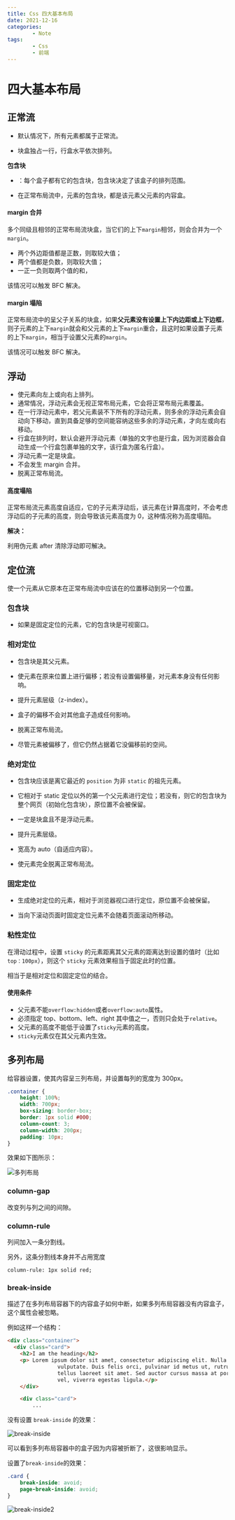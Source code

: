 ```yaml
---
title: Css 四大基本布局
date: 2021-12-16
categories:
        - Note
tags:
        - Css
        - 前端
---
```


# 四大基本布局

## 正常流

- 默认情况下，所有元素都属于正常流。

- 块盒独占一行，行盒水平依次排列。

**包含块**

- ：每个盒子都有它的包含块，包含块决定了该盒子的排列范围。

- 在正常布局流中，元素的包含块，都是该元素父元素的内容盒。

#### margin 合并

多个同级且相邻的正常布局流块盒，当它们的上下`margin`相邻，则会合并为一个`margin`。

- 两个外边距值都是正数，则取较大值；
- 两个值都是负数，则取较大值；
- 一正一负则取两个值的和，

该情况可以触发 BFC 解决。

#### margin 塌陷

正常布局流中的呈父子关系的块盒，如果**父元素没有设置上下内边距或上下边框**，则子元素的上下`margin`就会和父元素的上下`margin`重合，且这时如果设置子元素的上下`margin`，相当于设置父元素的`margin`。

该情况可以触发 BFC 解决。

## 浮动

- 使元素向左上或向右上排列。
- 通常情况，浮动元素会无视正常布局元素，它会将正常布局元素覆盖。
- 在一行浮动元素中，若父元素装不下所有的浮动元素，则多余的浮动元素会自动向下移动，直到具备足够的空间能容纳这些多余的浮动元素，才向左或向右移动。
- 行盒在排列时，默认会避开浮动元素（单独的文字也是行盒，因为浏览器会自动生成一个行盒包裹单独的文字，该行盒为匿名行盒）。
- 浮动元素一定是块盒。
- 不会发生 margin 合并。
- 脱离正常布局流。

#### 高度塌陷

正常布局流元素高度自适应，它的子元素浮动后，该元素在计算高度时，不会考虑浮动后的子元素的高度，则会导致该元素高度为 0，这种情况称为高度塌陷。

**解决：**

利用伪元素 after 清除浮动即可解决。

## 定位流

使一个元素从它原本在正常布局流中应该在的位置移动到另一个位置。

### 包含块

- 如果是固定定位的元素，它的包含块是可视窗口。

### 相对定位

- 包含块是其父元素。

- 使元素在原来位置上进行偏移；若没有设置偏移量，对元素本身没有任何影响。

- 提升元素层级（z-index）。

- 盒子的偏移不会对其他盒子造成任何影响。

- 脱离正常布局流。

- 尽管元素被偏移了，但它仍然占据着它没偏移前的空间。

### 绝对定位

- 包含块应该是离它最近的 `position` 为非 `static` 的祖先元素。

- 它相对于 static 定位以外的第一个父元素进行定位；若没有，则它的包含块为整个网页（初始化包含块），原位置不会被保留。

- 一定是块盒且不是浮动元素。

- 提升元素层级。

- 宽高为 auto（自适应内容）。

- 使元素完全脱离正常布局流。

### 固定定位

- 生成绝对定位的元素，相对于浏览器视口进行定位，原位置不会被保留。

- 当向下滚动页面时固定定位元素不会随着页面滚动所移动。

### 粘性定位

在滑动过程中，设置 `sticky` 的元素距离其父元素的距离达到设置的值时（比如`top：100px`），则这个 `sticky` 元素效果相当于固定此时的位置。

相当于是相对定位和固定定位的结合。

#### 使用条件

- 父元素不能`overflow:hidden`或者`overflow:auto`属性。
- 必须指定 top、bottom、left、right 其中值之一，否则只会处于`relative`。
- 父元素的高度不能低于设置了`sticky`元素的高度。
- `sticky`元素仅在其父元素内生效。

## 多列布局

给容器设置，使其内容呈三列布局，并设置每列的宽度为 300px。

```css
.container {
	height: 100%;
	width: 700px;
	box-sizing: border-box;
	border: 1px solid #000;
	column-count: 3;
	column-width: 200px;
	padding: 10px;
}

```

效果如下图所示：

![多列布局](C:\Users\Rainy\AppData\Roaming\Typora\typora-user-images\image-20220920165636596.png)

### column-gap

改变列与列之间的间隙。

### column-rule

列间加入一条分割线。

另外，这条分割线本身并不占用宽度

```
column-rule: 1px solid red;
```

### break-inside

描述了在多列布局容器下的内容盒子如何中断，如果多列布局容器没有内容盒子，这个属性会被忽略。

例如这样一个结构：

```html
<div class="container">
  <div class="card">
    <h2>I am the heading</h2>
    <p> Lorem ipsum dolor sit amet, consectetur adipiscing elit. Nulla luctus aliquam dolor, eu lacinia lorem placerat
                vulputate. Duis felis orci, pulvinar id metus ut, rutrum luctus orci. Cras porttitor imperdiet nunc, at ultricies
                tellus laoreet sit amet. Sed auctor cursus massa at porta. Integer ligula ipsum, tristique sit amet orci
                vel, viverra egestas ligula.</p>
    </div>

    <div class="card">
        ...
```

没有设置 `break-inside` 的效果：

![break-inside](https://gallery.yxzi.xyz/galleries/2022/09/20/break-inside.png)

可以看到多列布局容器中的盒子因为内容被折断了，这很影响显示。

设置了`break-inside`的效果：

```css
.card {
	break-inside: avoid;
	page-break-inside: avoid;
}
```

![break-inside2](https://gallery.yxzi.xyz/galleries/2022/09/20/break-inside2.png)
